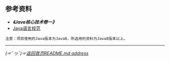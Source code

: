 







## 参考资料

* ***《Java核心技术卷一》***
* [Java语言规范](https://docs.oracle.com/javase/specs/jls/se8/html/index.html)
```
注意：项目使用的Java版本为Java8，所选用的资料为Java8版本以上。
```


___________
*(☞ﾟヮﾟ)☞[返回首页README.md address](https://github.com/fredomli/java-standard)*
